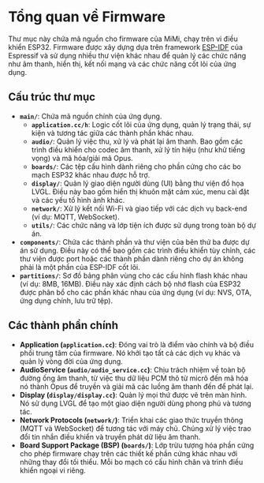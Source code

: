 # Tổng quan về Firmware

Thư mục này chứa mã nguồn cho firmware của MiMi, chạy trên vi điều khiển ESP32. Firmware được xây dựng dựa trên framework [ESP-IDF](https://github.com/espressif/esp-idf) của Espressif và sử dụng nhiều thư viện khác nhau để quản lý các chức năng như âm thanh, hiển thị, kết nối mạng và các chức năng cốt lõi của ứng dụng.

## Cấu trúc thư mục

- **`main/`**: Chứa mã nguồn chính của ứng dụng.
  - **`application.cc/h`**: Logic cốt lõi của ứng dụng, quản lý trạng thái, sự kiện và tương tác giữa các thành phần khác nhau.
  - **`audio/`**: Quản lý việc thu, xử lý và phát lại âm thanh. Bao gồm các trình điều khiển cho codec âm thanh, xử lý tín hiệu (như khử tiếng vọng) và mã hóa/giải mã Opus.
  - **`boards/`**: Các tệp cấu hình dành riêng cho phần cứng cho các bo mạch ESP32 khác nhau được hỗ trợ.
  - **`display/`**: Quản lý giao diện người dùng (UI) bằng thư viện đồ họa LVGL. Điều này bao gồm hiển thị khuôn mặt cảm xúc, menu cài đặt và các yếu tố hình ảnh khác.
  - **`network/`**: Xử lý kết nối Wi-Fi và giao tiếp với các dịch vụ back-end (ví dụ: MQTT, WebSocket).
  - **`utils/`**: Các chức năng và lớp tiện ích được sử dụng trong toàn bộ dự án.
- **`components/`**: Chứa các thành phần và thư viện của bên thứ ba được dự án sử dụng. Điều này có thể bao gồm các trình điều khiển tùy chỉnh, các thư viện được port hoặc các thành phần dành riêng cho dự án không phải là một phần của ESP-IDF cốt lõi.
- **`partitions/`**: Sơ đồ bảng phân vùng cho các cấu hình flash khác nhau (ví dụ: 8MB, 16MB). Điều này xác định cách bộ nhớ flash của ESP32 được phân bổ cho các phần khác nhau của ứng dụng (ví dụ: NVS, OTA, ứng dụng chính, lưu trữ tệp).

## Các thành phần chính

- **Application (`application.cc`)**: Đóng vai trò là điểm vào chính và bộ điều phối trung tâm của firmware. Nó khởi tạo tất cả các dịch vụ khác và quản lý vòng đời của ứng dụng.
- **AudioService (`audio/audio_service.cc`)**: Chịu trách nhiệm về toàn bộ đường ống âm thanh, từ việc thu dữ liệu PCM thô từ micrô đến mã hóa nó thành Opus để truyền và giải mã các luồng âm thanh đến để phát lại.
- **Display (`display/display.cc`)**: Quản lý mọi thứ được vẽ trên màn hình. Nó sử dụng LVGL để tạo một giao diện người dùng phong phú và tương tác.
- **Network Protocols (`network/`)**: Triển khai các giao thức truyền thông (MQTT và WebSocket) để tương tác với máy chủ. Chúng xử lý việc trao đổi tin nhắn điều khiển và truyền phát dữ liệu âm thanh.
- **Board Support Package (BSP) (`boards/`)**: Lớp trừu tượng hóa phần cứng cho phép firmware chạy trên các thiết kế phần cứng khác nhau với những thay đổi tối thiểu. Mỗi bo mạch có cấu hình chân và trình điều khiển ngoại vi riêng.
